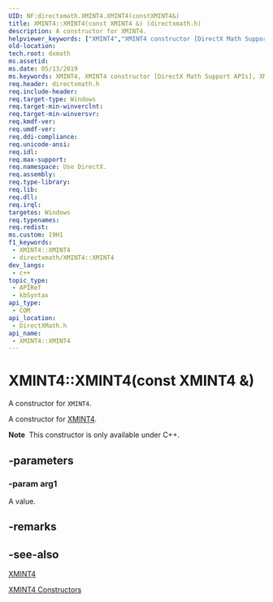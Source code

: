 ```yaml
---
UID: NF:directxmath.XMINT4.XMINT4(constXMINT4&)
title: XMINT4::XMINT4(const XMINT4 &) (directxmath.h)
description: A constructor for XMINT4.
helpviewer_keywords: ["XMINT4","XMINT4 constructor [DirectX Math Support APIs]","XMINT4 constructor [DirectX Math Support APIs]","XMINT4 structure","XMINT4 structure [DirectX Math Support APIs]","XMINT4 constructor","XMINT4.XMINT4","XMINT4.XMINT4()","XMINT4.XMINT4(const XMINT4 &)","XMINT4::XMINT4","XMINT4::XMINT4(const XMINT4 &)","dxmath.xmint4_ctor_1"]
old-location: 
tech.root: dxmath
ms.assetid: 
ms.date: 05/13/2019
ms.keywords: XMINT4, XMINT4 constructor [DirectX Math Support APIs], XMINT4 constructor [DirectX Math Support APIs],XMINT4 structure, XMINT4 structure [DirectX Math Support APIs],XMINT4 constructor, XMINT4.XMINT4, XMINT4.XMINT4(), XMINT4.XMINT4(const XMINT4 &), XMINT4::XMINT4, XMINT4::XMINT4(const XMINT4 &), dxmath.xmint4_ctor_1
req.header: directxmath.h
req.include-header: 
req.target-type: Windows
req.target-min-winverclnt: 
req.target-min-winversvr: 
req.kmdf-ver: 
req.umdf-ver: 
req.ddi-compliance: 
req.unicode-ansi: 
req.idl: 
req.max-support: 
req.namespace: Use DirectX.
req.assembly: 
req.type-library: 
req.lib: 
req.dll: 
req.irql: 
targetos: Windows
req.typenames: 
req.redist: 
ms.custom: 19H1
f1_keywords:
 - XMINT4::XMINT4
 - directxmath/XMINT4::XMINT4
dev_langs:
 - c++
topic_type:
 - APIRef
 - kbSyntax
api_type:
 - COM
api_location:
 - DirectXMath.h
api_name:
 - XMINT4::XMINT4
---
```


# XMINT4::XMINT4(const XMINT4 &)

A constructor for <code>XMINT4</code>.

A constructor for <a href="/windows/desktop/direct3dhlsl/xmint4">XMINT4</a>.

<div class="alert"><b>Note</b>  This constructor is only available under C++.</div>


## -parameters

### -param arg1

A value.

## -remarks

## -see-also

<a href="/windows/desktop/direct3dhlsl/xmint4">XMINT4</a>

<a href="/windows/desktop/api/directxmath/nf-directxmath-xmint4-xmint4(constint32_t)">XMINT4 Constructors</a>

